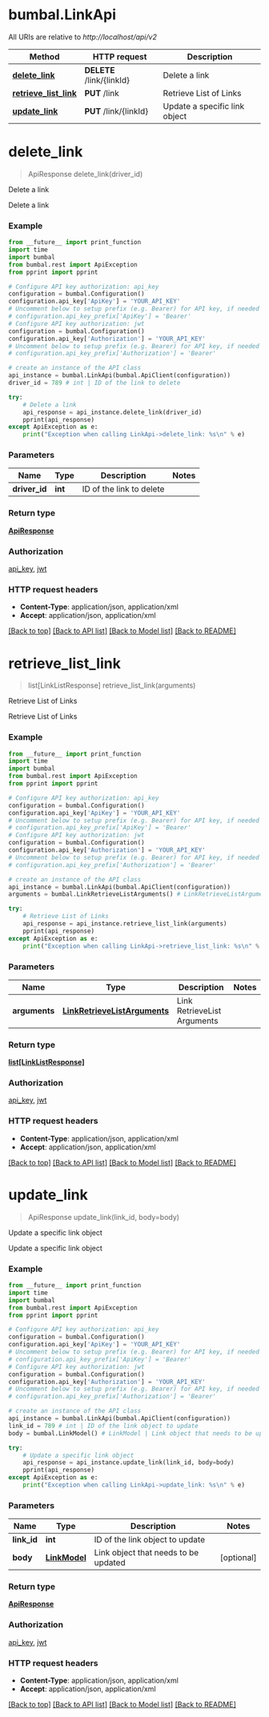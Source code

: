 # bumbal.LinkApi

All URIs are relative to *http://localhost/api/v2*

Method | HTTP request | Description
------------- | ------------- | -------------
[**delete_link**](LinkApi.md#delete_link) | **DELETE** /link/{linkId} | Delete a link
[**retrieve_list_link**](LinkApi.md#retrieve_list_link) | **PUT** /link | Retrieve List of Links
[**update_link**](LinkApi.md#update_link) | **PUT** /link/{linkId} | Update a specific link object


# **delete_link**
> ApiResponse delete_link(driver_id)

Delete a link

Delete a link

### Example
```python
from __future__ import print_function
import time
import bumbal
from bumbal.rest import ApiException
from pprint import pprint

# Configure API key authorization: api_key
configuration = bumbal.Configuration()
configuration.api_key['ApiKey'] = 'YOUR_API_KEY'
# Uncomment below to setup prefix (e.g. Bearer) for API key, if needed
# configuration.api_key_prefix['ApiKey'] = 'Bearer'
# Configure API key authorization: jwt
configuration = bumbal.Configuration()
configuration.api_key['Authorization'] = 'YOUR_API_KEY'
# Uncomment below to setup prefix (e.g. Bearer) for API key, if needed
# configuration.api_key_prefix['Authorization'] = 'Bearer'

# create an instance of the API class
api_instance = bumbal.LinkApi(bumbal.ApiClient(configuration))
driver_id = 789 # int | ID of the link to delete

try:
    # Delete a link
    api_response = api_instance.delete_link(driver_id)
    pprint(api_response)
except ApiException as e:
    print("Exception when calling LinkApi->delete_link: %s\n" % e)
```

### Parameters

Name | Type | Description  | Notes
------------- | ------------- | ------------- | -------------
 **driver_id** | **int**| ID of the link to delete | 

### Return type

[**ApiResponse**](ApiResponse.md)

### Authorization

[api_key](../README.md#api_key), [jwt](../README.md#jwt)

### HTTP request headers

 - **Content-Type**: application/json, application/xml
 - **Accept**: application/json, application/xml

[[Back to top]](#) [[Back to API list]](../README.md#documentation-for-api-endpoints) [[Back to Model list]](../README.md#documentation-for-models) [[Back to README]](../README.md)

# **retrieve_list_link**
> list[LinkListResponse] retrieve_list_link(arguments)

Retrieve List of Links

Retrieve List of Links

### Example
```python
from __future__ import print_function
import time
import bumbal
from bumbal.rest import ApiException
from pprint import pprint

# Configure API key authorization: api_key
configuration = bumbal.Configuration()
configuration.api_key['ApiKey'] = 'YOUR_API_KEY'
# Uncomment below to setup prefix (e.g. Bearer) for API key, if needed
# configuration.api_key_prefix['ApiKey'] = 'Bearer'
# Configure API key authorization: jwt
configuration = bumbal.Configuration()
configuration.api_key['Authorization'] = 'YOUR_API_KEY'
# Uncomment below to setup prefix (e.g. Bearer) for API key, if needed
# configuration.api_key_prefix['Authorization'] = 'Bearer'

# create an instance of the API class
api_instance = bumbal.LinkApi(bumbal.ApiClient(configuration))
arguments = bumbal.LinkRetrieveListArguments() # LinkRetrieveListArguments | Link RetrieveList Arguments

try:
    # Retrieve List of Links
    api_response = api_instance.retrieve_list_link(arguments)
    pprint(api_response)
except ApiException as e:
    print("Exception when calling LinkApi->retrieve_list_link: %s\n" % e)
```

### Parameters

Name | Type | Description  | Notes
------------- | ------------- | ------------- | -------------
 **arguments** | [**LinkRetrieveListArguments**](LinkRetrieveListArguments.md)| Link RetrieveList Arguments | 

### Return type

[**list[LinkListResponse]**](LinkListResponse.md)

### Authorization

[api_key](../README.md#api_key), [jwt](../README.md#jwt)

### HTTP request headers

 - **Content-Type**: application/json, application/xml
 - **Accept**: application/json, application/xml

[[Back to top]](#) [[Back to API list]](../README.md#documentation-for-api-endpoints) [[Back to Model list]](../README.md#documentation-for-models) [[Back to README]](../README.md)

# **update_link**
> ApiResponse update_link(link_id, body=body)

Update a specific link object

Update a specific link object

### Example
```python
from __future__ import print_function
import time
import bumbal
from bumbal.rest import ApiException
from pprint import pprint

# Configure API key authorization: api_key
configuration = bumbal.Configuration()
configuration.api_key['ApiKey'] = 'YOUR_API_KEY'
# Uncomment below to setup prefix (e.g. Bearer) for API key, if needed
# configuration.api_key_prefix['ApiKey'] = 'Bearer'
# Configure API key authorization: jwt
configuration = bumbal.Configuration()
configuration.api_key['Authorization'] = 'YOUR_API_KEY'
# Uncomment below to setup prefix (e.g. Bearer) for API key, if needed
# configuration.api_key_prefix['Authorization'] = 'Bearer'

# create an instance of the API class
api_instance = bumbal.LinkApi(bumbal.ApiClient(configuration))
link_id = 789 # int | ID of the link object to update
body = bumbal.LinkModel() # LinkModel | Link object that needs to be updated (optional)

try:
    # Update a specific link object
    api_response = api_instance.update_link(link_id, body=body)
    pprint(api_response)
except ApiException as e:
    print("Exception when calling LinkApi->update_link: %s\n" % e)
```

### Parameters

Name | Type | Description  | Notes
------------- | ------------- | ------------- | -------------
 **link_id** | **int**| ID of the link object to update | 
 **body** | [**LinkModel**](LinkModel.md)| Link object that needs to be updated | [optional] 

### Return type

[**ApiResponse**](ApiResponse.md)

### Authorization

[api_key](../README.md#api_key), [jwt](../README.md#jwt)

### HTTP request headers

 - **Content-Type**: application/json, application/xml
 - **Accept**: application/json, application/xml

[[Back to top]](#) [[Back to API list]](../README.md#documentation-for-api-endpoints) [[Back to Model list]](../README.md#documentation-for-models) [[Back to README]](../README.md)

